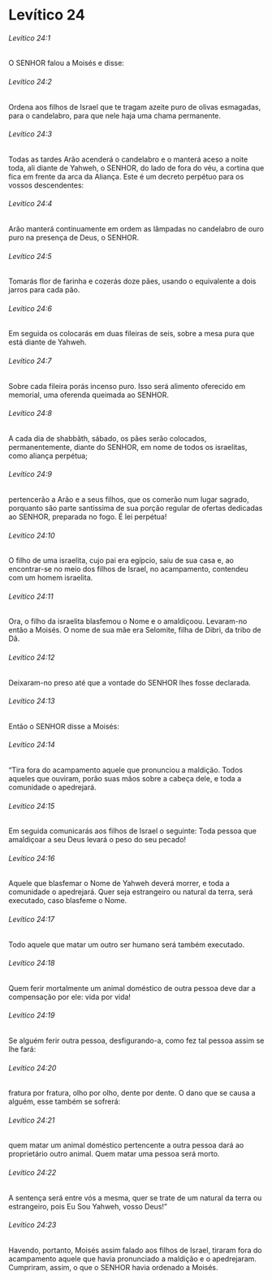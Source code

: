 # Levítico 24

###### Levítico 24:1

O SENHOR falou a Moisés e disse:

###### Levítico 24:2

Ordena aos filhos de Israel que te tragam azeite puro de olivas esmagadas, para o candelabro, para que nele haja uma chama permanente.

###### Levítico 24:3

Todas as tardes Arão acenderá o candelabro e o manterá aceso a noite toda, ali diante de Yahweh, o SENHOR, do lado de fora do véu, a cortina que fica em frente da arca da Aliança. Este é um decreto perpétuo para os vossos descendentes:

###### Levítico 24:4

Arão manterá continuamente em ordem as lâmpadas no candelabro de ouro puro na presença de Deus, o SENHOR.

###### Levítico 24:5

Tomarás flor de farinha e cozerás doze pães, usando o equivalente a dois jarros para cada pão.

###### Levítico 24:6

Em seguida os colocarás em duas fileiras de seis, sobre a mesa pura que está diante de Yahweh.

###### Levítico 24:7

Sobre cada fileira porás incenso puro. Isso será alimento oferecido em memorial, uma oferenda queimada ao SENHOR.

###### Levítico 24:8

A cada dia de shabbãth, sábado, os pães serão colocados, permanentemente, diante do SENHOR, em nome de todos os israelitas, como aliança perpétua;

###### Levítico 24:9

pertencerão a Arão e a seus filhos, que os comerão num lugar sagrado, porquanto são parte santíssima de sua porção regular de ofertas dedicadas ao SENHOR, preparada no fogo. É lei perpétua!

###### Levítico 24:10

O filho de uma israelita, cujo pai era egípcio, saiu de sua casa e, ao encontrar-se no meio dos filhos de Israel, no acampamento, contendeu com um homem israelita.

###### Levítico 24:11

Ora, o filho da israelita blasfemou o Nome e o amaldiçoou. Levaram-no então a Moisés. O nome de sua mãe era Selomite, filha de Dibri, da tribo de Dã.

###### Levítico 24:12

Deixaram-no preso até que a vontade do SENHOR lhes fosse declarada.

###### Levítico 24:13

Então o SENHOR disse a Moisés:

###### Levítico 24:14

“Tira fora do acampamento aquele que pronunciou a maldição. Todos aqueles que ouviram, porão suas mãos sobre a cabeça dele, e toda a comunidade o apedrejará.

###### Levítico 24:15

Em seguida comunicarás aos filhos de Israel o seguinte: Toda pessoa que amaldiçoar a seu Deus levará o peso do seu pecado!

###### Levítico 24:16

Aquele que blasfemar o Nome de Yahweh deverá morrer, e toda a comunidade o apedrejará. Quer seja estrangeiro ou natural da terra, será executado, caso blasfeme o Nome.

###### Levítico 24:17

Todo aquele que matar um outro ser humano será também executado.

###### Levítico 24:18

Quem ferir mortalmente um animal doméstico de outra pessoa deve dar a compensação por ele: vida por vida!

###### Levítico 24:19

Se alguém ferir outra pessoa, desfigurando-a, como fez tal pessoa assim se lhe fará:

###### Levítico 24:20

fratura por fratura, olho por olho, dente por dente. O dano que se causa a alguém, esse também se sofrerá:

###### Levítico 24:21

quem matar um animal doméstico pertencente a outra pessoa dará ao proprietário outro animal. Quem matar uma pessoa será morto.

###### Levítico 24:22

A sentença será entre vós a mesma, quer se trate de um natural da terra ou estrangeiro, pois Eu Sou Yahweh, vosso Deus!”

###### Levítico 24:23

Havendo, portanto, Moisés assim falado aos filhos de Israel, tiraram fora do acampamento aquele que havia pronunciado a maldição e o apedrejaram. Cumpriram, assim, o que o SENHOR havia ordenado a Moisés.


